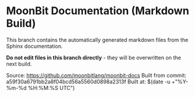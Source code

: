 # MoonBit Documentation (Markdown Build)

This branch contains the automatically generated markdown files from the Sphinx documentation.

**Do not edit files in this branch directly** - they will be overwritten on the next build.

Source: https://github.com/moonbitlang/moonbit-docs
Built from commit: a59f30a6791bb2a8f04bcd56a5560d0898a2313f
Built at: $(date -u +"%Y-%m-%d %H:%M:%S UTC")
